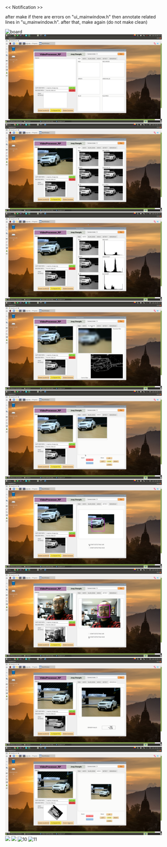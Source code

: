 << Notification >>

after make
if there are errors on "ui_mainwindow.h"
then annotate related lines in "u_mainwindow.h".
after that, make again (do not make clean)


![board](./pic/RPI_breadboard.jpg)
![01](./pic/01.png)
![02](./pic/02.png)
![03](./pic/03.png)
![04](./pic/04.png)
![05](./pic/05.png)
![06](./pic/06.png)
![07](./pic/07.png)
![08](./pic/08.png)
![09](./pic/09.png)
<img id="10" src="./pic/10.jpg" class="rotate180">
<img id="11" src="./pic/11.jpg" class="rotate180">
![10](./pic/10.jpg)
![11](./pic/11.jpg)
